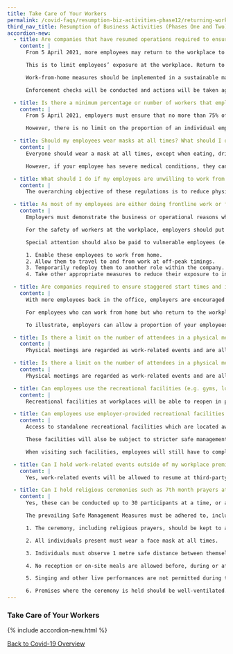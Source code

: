 ```yaml
---
title: Take Care of Your Workers
permalink: /covid-faqs/resumption-biz-activities-phase12/returning-workplace
third_nav_title: Resumption of Business Activities (Phases One and Two)
accordion-new:
  - title: Are companies that have resumed operations required to ensure that their employees work from home?
    content: |
      From 5 April 2021, more employees may return to the workplace to better support in-person collaboration and business operations. Employers must ensure that no more than 75% of employees who are able to work from home are at the workplace at any point in time. Nonetheless, employers are encouraged to support as many employees in working from home as possible.

      This is to limit employees’ exposure at the workplace. Return to the workplace can either be initiated by the employee and agreed upon with the employer, or directed by the employer. This will help to limit the number of workers exposed at the workplace at any point in time, and reduce crowding in common areas e.g. pantries, toilets, lifts.

      Work-from-home measures should be implemented in a sustainable manner that enables employees to maintain work-life harmony while continuing to meet business needs. The [tripartite advisory on mental well-being at workplaces](https://www.mom.gov.sg/covid-19/tripartite-advisory-on-mental-well-being-at-workplaces){:target="_blank"} sets out practical guidance on measures that employers can adopt to support their employees’ mental well-being.

      Enforcement checks will be conducted and actions will be taken against businesses for non-compliance.

  - title: Is there a minimum percentage or number of workers that employers must place on work-from-home arrangements?
    content: |
      From 5 April 2021, employers must ensure that no more than 75% of employees who are able to work from home are at the workplace at any point in time.

      However, there is no limit on the proportion of an individual employee’s working time that can be spent at the workplace. Employers are nonetheless encouraged to continue to allow employees to work from home where possible. This will help to limit the number of employees exposed at the workplace at any point in time, and reduce crowding in common areas, e.g. pantries, toilets, lifts.

  - title: Should my employees wear masks at all times? What should I do if my employee has a medical condition?
    content: |
      Everyone should wear a mask at all times, except when eating, drinking, consuming medication or engaging in strenuous physical exercise.

      However, if your employee has severe medical conditions, they can wear a face shield in lieu of a mask.

  - title: What should I do if my employees are unwilling to work from home because their home is not conducive for work?
    content: |
      The overarching objective of these regulations is to reduce physical interactions in order to prevent spread of COVID-19. Employers can consider different ways to implement working arrangements that comply with the Safe Management Measures for the workplace, while taking business and employee preferences into account.

  - title: As most of my employees are either doing frontline work or fieldwork operations, it is not feasible for me to rearrange the work such that they can work-from-home. Will I be penalised for not providing such work arrangements?
    content: |  
      Employers must demonstrate the business or operational reasons why the workers working at the workplace are unable to work-from-home despite review and redesign of work processes. Our inspectors will assess the efforts put in by companies to implement work-from-home arrangements based on the practicality of whether the workers can work-from-home given the nature of the job.

      For the safety of workers at the workplace, employers should put in place other Safe Management Measures at the workplace (e.g. ensuring safe distancing, ensuring use of SafeEntry, etc.) to provide a safe working environment and minimize risk of further outbreaks.

      Special attention should also be paid to vulnerable employees (e.g. persons who are aged 60 and above, and patients who are immunocompromised or have concurrent medical conditions) to enable them to work from home. Employers are encouraged to:

      1. Enable these employees to work from home.
      2. Allow them to travel to and from work at off-peak timings.
      3. Temporarily redeploy them to another role within the company.
      4. Take other appropriate measures to reduce their exposure to infection risk.

  - title: Are companies required to ensure staggered start times and implement flexible workplace hours for employees at the workplace?
    content: |  
      With more employees back in the office, employers are encouraged to stagger the start times for all employees such that at least half of all employees arrive at the workplace at or after 10am, as far as possible. This would enable more employees to avoid peak-hour travel, especially if employees require the use of public transport. Timings of lunch and other breaks should also be staggered accordingly.

      For employees who can work from home but who return to the workplace, employers should also allow for flexible workplace hours. This is not to shorten work hours, but to allow flexibility to reduce the duration spent in the workplace, while also working from home during the day.

      To illustrate, employers can allow a proportion of your employees to work in the workplace from 10am to 4pm, and fulfil their remaining work hours from home. Employers can also allow your employees to work from home in the morning, and only return to the workplace in the afternoon, e.g. from 1pm to 5pm, or return to the workplace only for meetings and work from home the rest of the day.

  - title: Is there a limit on the number of attendees in a physical meeting?
    content: |  
      Physical meetings are regarded as work-related events and are allowed to proceed with a cap of 50 physical attendees.  They will also be subject to other Safe Management Measures being put in place, depending on the specific premises where the event is being held. Nonetheless, companies should continue to conduct virtual meetings as much as possible.

  - title: Is there a limit on the number of attendees in a physical meeting?
    content: |  
      Physical meetings are regarded as work-related events and are allowed to proceed with a cap of 50 physical attendees.  They will also be subject to other Safe Management Measures being put in place, depending on the specific premises where the event is being held. Nonetheless, companies should continue to conduct virtual meetings as much as possible.

  - title: Can employees use the recreational facilities (e.g. gyms, lounges) at the workplace in Phase 2?
    content: |
      Recreational facilities at workplaces will be able to reopen in permitted enterprises, subject to the required Safe Management Measures (e.g. maintaining a distance of at least 2-3 metres from each other when engaging in any sporting activity or physical exercise). When visiting such facilities, employees will still have to comply with the relevant Safe Management Measures put in place for that setting.

  - title: Can employees use employer-provided recreational facilities which are not located at the workplace?  
    content: |
      Access to standalone recreational facilities which are located away from employees’ workplaces will depend on the re-opening plans for relevant permitted enterprises.

      These facilities will also be subject to stricter safe management measures (e.g. maintaining a distance of at least 2-3 metres from each other when engaging in any sporting activity or physical exercise).

      When visiting such facilities, employees will still have to comply with the relevant safe management measures put in place for that setting.

  - title: Can I hold work-related events outside of my workplace premises?  
    content: |  
      Yes, work-related events will be allowed to resume at third-party venues, subject to any additional premises owners’ safe management policies.

  - title: Can I hold religious ceremonies such as 7th month prayers at the workplace? What are the required Safe Management Measures?  
    content: |  
      Yes, these can be conducted up to 30 participants at a time, or a lower number subject to the size of the premises and the need to maintain safe distance.

      The prevailing Safe Management Measures must be adhered to, including:

      1. The ceremony, including religious prayers, should be kept to as short a duration as possible. Participants present should leave the ceremony immediately after it ends.

      2. All individuals present must wear a face mask at all times.

      3. Individuals must observe 1 metre safe distance between themselves and others.

      4. No reception or on-site meals are allowed before, during or after the ceremony.

      5. Singing and other live performances are not permitted during the ceremony.

      6. Premises where the ceremony is held should be well-ventilated. Premises that have reduced air circulation (e.g. air-conditioned prayer hall) should, where possible, open doors and windows to naturally ventilate the space after use.           
---
```


### Take Care of Your Workers

{% include accordion-new.html %}

[Back to Covid-19 Overview](/covid/)

